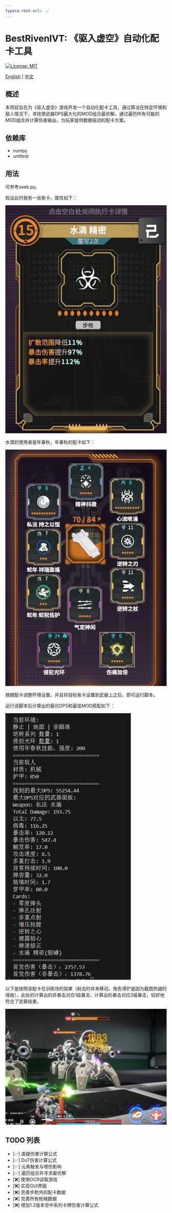 ```yaml
---
typora-root-url: ./
---
```


# BestRivenIVT: 《驱入虚空》自动化配卡工具

[![License: MIT](https://img.shields.io/badge/License-MIT-yellow.svg)](https://opensource.org/licenses/MIT)

[English](Readme_en.md) | [中文](Readme.md)

## 概述
本项目旨在为《驱入虚空》游戏开发一个自动化配卡工具，通过算法在特定环境和敌人情况下，寻找使武器DPS最大化的MOD组合最优解。通过遍历所有可能的MOD组合并计算伤害输出，为玩家提供数据驱动的配卡方案。

## 依赖库
- numpy
- unittest

## 用法

可参考seek.py。

假设此时我有一张紫卡，属性如下：

![](/assets/目标紫卡.jpg)

水滴的使用者是年春秋，年春秋的配卡如下：

![](/assets/角色MOD.jpg)

根据配卡调整环境设置，并且将目标紫卡设置到武器上之后，即可运行脚本。

运行该脚本后计算出的最优DPS和最佳MOD搭配如下：

![](assets/伤害Log.jpg)

以下是按照该配卡在训练场的效果（射击时并未移动，角色滑铲是因为截图热键的缘故），此处的计算出的非暴击对应1级暴击、计算出的暴击对应2级暴击，较好地符合了验算结果。

![](/assets/伤害实测.jpg)

## TODO 列表
- [✅] 直接伤害计算公式
- [✅] DoT伤害计算公式
- [✅] 元素触发与增伤影响
- [✅] 遍历组合并寻求最优解
- [❌] 使用OCR读取游戏
- [❌] 实现GUI界面
- [❌] 完善步枪外的配卡数据
- [❌] 完善所有枪械数据
- [❌] 增加1.2版本空中系列卡牌伤害计算公式